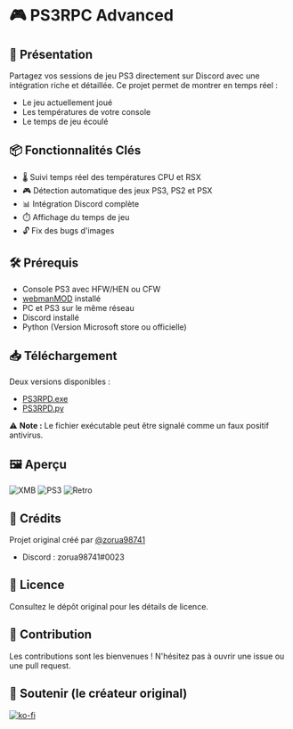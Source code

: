 # 🎮 PS3RPC Advanced

## 🚀 Présentation

Partagez vos sessions de jeu PS3 directement sur Discord avec une intégration riche et détaillée. Ce projet permet de montrer en temps réel :
- Le jeu actuellement joué
- Les températures de votre console
- Le temps de jeu écoulé

## 📦 Fonctionnalités Clés

- 🌡️ Suivi temps réel des températures CPU et RSX
- 🎮 Détection automatique des jeux PS3, PS2 et PSX
- 📊 Intégration Discord complète
- ⏱️ Affichage du temps de jeu
- 🔓 Fix des bugs d'images

## 🛠 Prérequis

- Console PS3 avec HFW/HEN ou CFW
- [webmanMOD](https://github.com/aldostools/webMAN-MOD/releases) installé
- PC et PS3 sur le même réseau
- Discord installé
- Python (Version Microsoft store ou officielle)

## 📥 Téléchargement

Deux versions disponibles :
- [PS3RPD.exe](https://github.com/ArizakiDev/PS3RPC-Advanced/releases/download/latest/PS3RPC_Advanced.exe)
- [PS3RPD.py](https://github.com/ArizakiDev/PS3RPC-Advanced/releases/download/latest/PS3RPC_Advanced.py)

⚠️ **Note :** Le fichier exécutable peut être signalé comme un faux positif antivirus.

## 🖼️ Aperçu

![XMB](https://github.com/zorua98741/PS3-Rich-Presence-for-Discord/blob/main/img/xmb.png?raw=true)
![PS3](https://github.com/zorua98741/PS3-Rich-Presence-for-Discord/blob/main/img/ps3.png?raw=true)
![Retro](https://github.com/zorua98741/PS3-Rich-Presence-for-Discord/blob/main/img/retro.png?raw=true)

## 🙏 Crédits

Projet original créé par [@zorua98741](https://github.com/zorua98741)
- Discord : zorua98741#0023

## 📜 Licence

Consultez le dépôt original pour les détails de licence.

## 🤝 Contribution

Les contributions sont les bienvenues ! N'hésitez pas à ouvrir une issue ou une pull request.

## 💖 Soutenir (le créateur original)

[![ko-fi](https://ko-fi.com/img/githubbutton_sm.svg)](https://ko-fi.com/N4N87V7K5)
